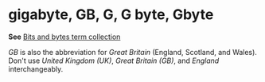 # gigabyte, GB, G, G byte, Gbyte

**See** [Bits and bytes term collection](../term-collections/bits-bytes-terms.md)

*GB* is also the abbreviation for *Great Britain* (England, Scotland, and Wales). Don't use *United Kingdom (UK)*, *Great Britain (GB)*, and *England* interchangeably. 
